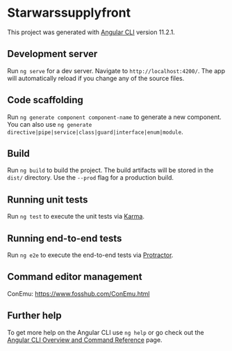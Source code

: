 
# Starwarssupplyfront

This project was generated with [Angular CLI](https://github.com/angular/angular-cli) version 11.2.1.

## Development server

Run `ng serve` for a dev server. Navigate to `http://localhost:4200/`. The app will automatically reload if you change any of the source files.

## Code scaffolding

Run `ng generate component component-name` to generate a new component. You can also use `ng generate directive|pipe|service|class|guard|interface|enum|module`.

## Build

Run `ng build` to build the project. The build artifacts will be stored in the `dist/` directory. Use the `--prod` flag for a production build.

## Running unit tests

Run `ng test` to execute the unit tests via [Karma](https://karma-runner.github.io).

## Running end-to-end tests

Run `ng e2e` to execute the end-to-end tests via [Protractor](http://www.protractortest.org/).

## Command editor management

ConEmu: https://www.fosshub.com/ConEmu.html

## Further help

To get more help on the Angular CLI use `ng help` or go check out the [Angular CLI Overview and Command Reference](https://angular.io/cli) page.
